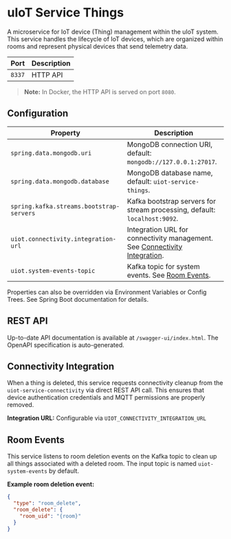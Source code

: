 # uIoT Service Things

A microservice for IoT device (Thing) management within the uIoT system. This service handles the lifecycle of IoT
devices, which are organized within rooms and represent physical devices that send telemetry data.

| Port   | Description |
|--------|-------------|
| `8337` | HTTP API    |

> **Note:** In Docker, the HTTP API is served on port `8080`.

## Configuration

| Property                                 | Description                                                                                             |
|------------------------------------------|---------------------------------------------------------------------------------------------------------|
| `spring.data.mongodb.uri`                | MongoDB connection URI, default: `mongodb://127.0.0.1:27017`.                                           |
| `spring.data.mongodb.database`           | MongoDB database name, default: `uiot-service-things`.                                                  |
| `spring.kafka.streams.bootstrap-servers` | Kafka bootstrap servers for stream processing, default: `localhost:9092`.                               |
| `uiot.connectivity.integration-url`      | Integration URL for connectivity management. See [Connectivity Integration](#connectivity-integration). |
| `uiot.system-events-topic`               | Kafka topic for system events. See [Room Events](#room-events).                                         |

Properties can also be overridden via Environment Variables or Config Trees. See Spring Boot documentation for details.

## REST API

Up-to-date API documentation is available at `/swagger-ui/index.html`. The OpenAPI specification is auto-generated.

## Connectivity Integration

When a thing is deleted, this service requests connectivity cleanup from the `uiot-service-connectivity` via direct REST
API call. This ensures that device authentication credentials and MQTT permissions are properly removed.

**Integration URL:** Configurable via `UIOT_CONNECTIVITY_INTEGRATION_URL`

## Room Events

This service listens to room deletion events on the Kafka topic to clean up all things associated with a deleted room.
The input topic is named `uiot-system-events` by default.

**Example room deletion event:**

```json
{
  "type": "room_delete",
  "room_delete": {
    "room_uid": "{room}"
  }
}
```
